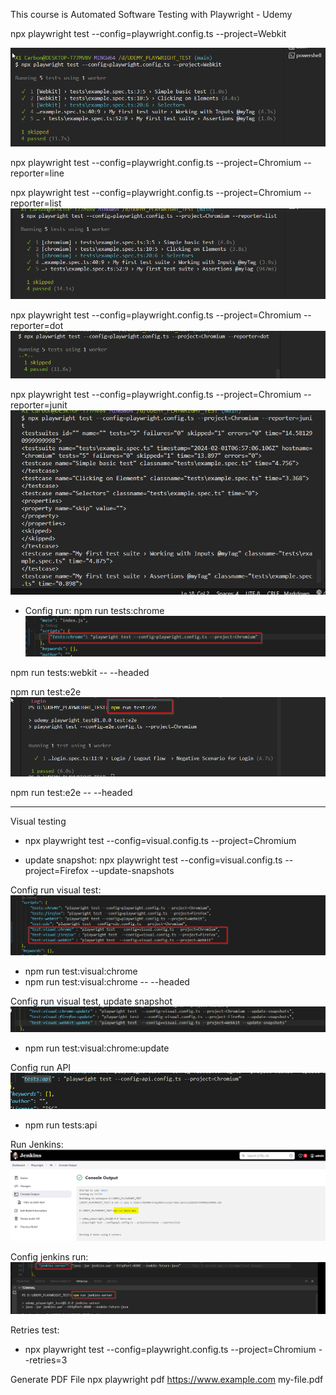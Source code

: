 This course is 
Automated Software Testing with Playwright - Udemy


npx playwright test --config=playwright.config.ts --project=Webkit

![Alt text](image.png)

 npx playwright test --config=playwright.config.ts --project=Chromium --reporter=line

 npx playwright test --config=playwright.config.ts --project=Chromium --reporter=list
 ![Alt text](image-1.png)

 npx playwright test --config=playwright.config.ts --project=Chromium --reporter=dot 
 ![Alt text](image-2.png)

 npx playwright test --config=playwright.config.ts --project=Chromium --reporter=junit
 ![Alt text](image-3.png)


+ Config run:
npm run tests:chrome
![Alt text](image-4.png)

npm run tests:webkit -- --headed 


npm run test:e2e
![alt text](image-5.png)


npm run test:e2e -- --headed 

------------
Visual testing
+ npx playwright test --config=visual.config.ts --project=Chromium

+ update snapshot:  npx playwright test --config=visual.config.ts --project=Firefox --update-snapshots

Config run visual test:
![alt text](image-6.png)
+ npm run test:visual:chrome
+ npm run test:visual:chrome -- --headed

Config run visual test, update  snapshot
![alt text](image-7.png)
+ npm run test:visual:chrome:update


Config run API
![alt text](image-8.png)
+ npm run tests:api

Run Jenkins:
![alt text](image-9.png)

Config jenkins run:
![alt text](image-10.png)

Retries test:
+ npx playwright test --config=playwright.config.ts --project=Chromium --retries=3

Generate PDF File
 npx playwright pdf https://www.example.com my-file.pdf